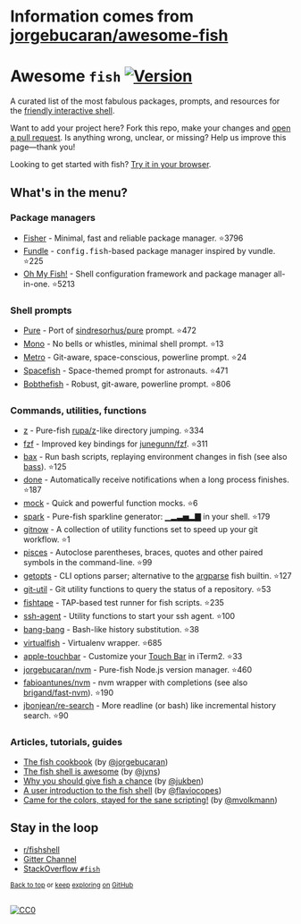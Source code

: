 # Information comes from [jorgebucaran/awesome-fish](https://github.com/jorgebucaran/awesome-fish)
# Awesome `fish` [![Version](https://img.shields.io/github/tag/fish-shell/fish-shell.svg?label=&color=0080FF)](https://github.com/fish-shell/fish-shell/releases/latest)

A curated list of the most fabulous packages, prompts, and resources for the <a href="https://github.com/fish-shell/fish-shell" title="fish">friendly interactive shell</a>.

Want to add your project here? Fork this repo, make your changes and [open a pull request](https://github.com/jorgebucaran/awesome-fish/fork). Is anything wrong, unclear, or missing? Help us improve this page—thank you!

Looking to get started with fish? [Try it in your browser](https://rootnroll.com/d/fish-shell).

## What's in the menu?

### Package managers

- [Fisher](https://github.com/jorgebucaran/fisher) - Minimal, fast and reliable package manager. :star:3796
- [Fundle](https://github.com/danhper/fundle) - <samp>config.fish</samp>-based package manager inspired by vundle. :star:225
- [Oh My Fish!](https://github.com/oh-my-fish/oh-my-fish) - Shell configuration framework and package manager all-in-one. :star:5213

### Shell prompts

- [Pure](https://github.com/rafaelrinaldi/pure) - Port of [sindresorhus/pure](https://github.com/sindresorhus/pure) prompt. :star:472
- [Mono](https://github.com/fishpkg/fish-prompt-mono) - No bells or whistles, minimal shell prompt. :star:13
- [Metro](https://github.com/fishpkg/fish-prompt-metro) - Git-aware, space-conscious, powerline prompt. :star:24
- [Spacefish](https://github.com/matchai/spacefish) - Space-themed prompt for astronauts. :star:471
- [Bobthefish](https://github.com/oh-my-fish/theme-bobthefish) - Robust, git-aware, powerline prompt. :star:806

### Commands, utilities, functions

- [z](https://github.com/jethrokuan/z) - Pure-fish [rupa/z](https://github.com/rupa/z)-like directory jumping. :star:334
- [fzf](https://github.com/jethrokuan/fzf) - Improved key bindings for [junegunn/fzf](https://github.com/junegunn/fzf). :star:311
- [bax](https://github.com/jorgebucaran/fish-bax) - Run bash scripts, replaying environment changes in fish (see also [bass](https://github.com/edc/bass)). :star:125
- [done](https://github.com/franciscolourenco/done) - Automatically receive notifications when a long process finishes. :star:187
- [mock](https://github.com/matchai/fish-mock) - Quick and powerful function mocks. :star:6
- [spark](https://github.com/jorgebucaran/fish-spark) - Pure-fish sparkline generator: ▁▂▃▅▂▇ in your shell. :star:179
- [gitnow](https://github.com/joseluisq/gitnow) - A collection of utility functions set to speed up your git workflow. :star:1
- [pisces](https://github.com/laughedelic/pisces) - Autoclose parentheses, braces, quotes and other paired symbols in the command-line. :star:99
- [getopts](https://github.com/jorgebucaran/fish-getopts) - CLI options parser; alternative to the [argparse](https://fishshell.com/docs/current/commands.html#argparse) fish builtin. :star:127
- [git-util](https://github.com/fishpkg/fish-git-util) - Git utility functions to query the status of a repository. :star:53
- [fishtape](https://github.com/jorgebucaran/fishtape) - TAP-based test runner for fish scripts. :star:235
- [ssh-agent](https://github.com/danhper/fish-ssh-agent) - Utility functions to start your ssh agent. :star:100
- [bang-bang](https://github.com/oh-my-fish/plugin-bang-bang) - Bash-like history substitution. :star:38
- [virtualfish](https://github.com/adambrenecki/virtualfish) - Virtualenv wrapper. :star:685
- [apple-touchbar](https://github.com/rodrigobdz/fish-apple-touchbar) - Customize your [Touch Bar](https://developer.apple.com/design/human-interface-guidelines/macos/touch-bar/touch-bar-overview) in iTerm2. :star:33
- [jorgebucaran/nvm](https://github.com/jorgebucaran/fish-nvm) - Pure-fish Node.js version manager. :star:460
- [fabioantunes/nvm](https://github.com/FabioAntunes/fish-nvm) - nvm wrapper with completions (see also [brigand/fast-nvm](https://github.com/brigand/fast-nvm-fish)). :star:190
- [jbonjean/re-search](https://github.com/jbonjean/re-search) - More readline (or bash) like incremental history search. :star:90

### Articles, tutorials, guides

- [The fish cookbook](https://github.com/jorgebucaran/fish-cookbook) (by [@jorgebucaran](https://github.com/jorgebucaran))
- [The fish shell is awesome](https://jvns.ca/blog/2017/04/23/the-fish-shell-is-awesome/) (by [@jvns](https://github.com/jvns))
- [Why you should give fish a chance](https://dev.to/jukben/why-you-should-give-a-chance-to-fish-shell-5a0l) (by [@jukben](https://github.com/jukben))
- [A user introduction to the fish shell](https://flaviocopes.com/fish-shell/) (by [@flaviocopes](https://github.com/flaviocopes))
- [Came for the colors, stayed for the sane scripting!](https://mvolkmann.github.io/fish-article/) (by [@mvolkmann](https://github.com/mvolkmann))

## Stay in the loop

- [r/fishshell](https://www.reddit.com/r/fishshell)
- [Gitter Channel](https://gitter.im/fish-shell/fish-shell)
- [StackOverflow `#fish`](https://stackoverflow.com/questions/tagged/fish)

<sup>[Back to top](#awesome-fish-) or [keep](https://github.com/topics/fish-shell) [exploring](https://github.com/topics/fish-packages) [on](https://github.com/topics/fish) [GitHub](https://github.com/topics/fish-prompt)</sup>

<h2></h2>

[![CC0](http://mirrors.creativecommons.org/presskit/buttons/88x31/svg/cc-zero.svg)](https://creativecommons.org/publicdomain/zero/1.0/)

